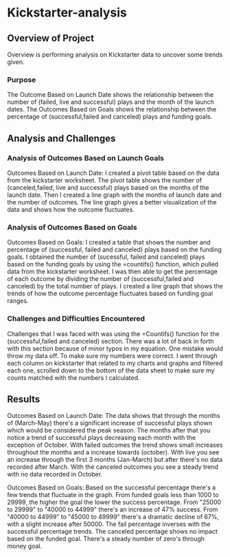 # Kickstarter-analysis
## Overview of Project 
Overview is performing analysis on Kickstarter data to uncover some trends given.

### Purpose 
The Outcome Based on Launch Date shows the relationship between the number of (failed, live and successful) plays and the month of the launch dates. The Outcomes Based on Goals shows the relationship between the percentage of (successful,failed and canceled) plays and funding goals. 


## Analysis and Challenges 

### Analysis of Outcomes Based on Launch Goals 
Outcomes Based on Launch Date: I created a pivot table based on the data from the kickstarter worksheet. The pivot table shows the number of (canceled,failed, live and successful) plays based on the months of the launch date. Then I created a line graph with the months of launch date and the number of outcomes. The line graph gives a better visualization of the data and shows how the outcome fluctuates. 

### Analysis of Outcomes Based on Goals 
Outcomes Based on Goals: I created a table that shows the number and percentage of (successful, failed and canceled) plays based on the funding goals. I obtained the number of (sucessful, failed and canceled) plays based on the funding goals by using the =countifs() function, which pulled data from the kickstarter worksheet. I was then able to get the percentage of each outcome by dividing the number of (successful,failed and canceled) by the total number of plays. I created a line graph that shows the trends of how the outcome percentage fluctuates based on funding goal ranges. 

### Challenges and Difficulties Encountered 
Challenges that I was faced with was using the =Countifs() function for the (successful,failed and canceled) section. There was a lot of back in forth with this section because of minor typos in my equation. One mistake would throw my data off. To make sure my numbers were correct. I went through each column on kickstarter that related to my charts and graphs and filtered each one, scrolled down to the bottom of the data sheet to make sure my counts matched with the numbers I calculated. 

## Results 
Outcomes Based on Launch Date: The data shows that through the months of (March-May) there's a significant increase of successful plays shown which would be considered the peak season. The months after that you notice a trend of successful plays decreasing each month with the exception of October. With failed outcomes the trend shows small increases throughout the months and a increase towards (october). With live you see an increase through the first 3 months (Jan-March) but after there's no data recorded after March. With the canceled outcomes you see a steady trend with no data recorded in October.

Outcomes Based on Goals: Based on the successful percentage there's a few trends that fluctuate in the graph. From funded goals less than 1000 to 29999, the higher the goal the lower the success percentage. From "25000 to 29999" to "40000 to 44999" there's an increase of 47% success. From "40000 to 44999" to "45000 to 49999" there's a dramatic decline of 67%, with a slight increase after 50000. The fail percentage inverses with the successful percentage trends. The canceled percentage shows no impact based on the funded goal. There's a steady number of zero's through money goal.  
